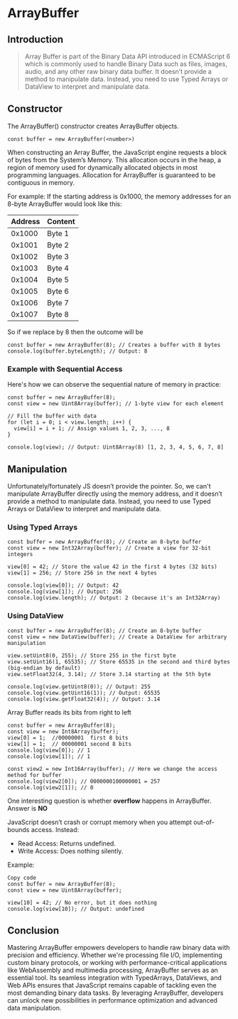 # ArrayBuffer

## Introduction

> Array Buffer is part of the Binary Data API introduced in ECMAScript 6 which is commonly used to handle Binary Data such as files, images, audio, and any other raw binary data buffer.
It doesn’t provide a method to manipulate data. Instead, you need to use Typed Arrays or DataView to interpret and manipulate data.

## Constructor

The  ArrayBuffer()  constructor creates ArrayBuffer objects.

```JS
const buffer = new ArrayBuffer(<number>)
```

When constructing an Array Buffer, the JavaScript engine requests a block of <number>  bytes from the System’s Memory. This allocation occurs in the heap, a region of memory used for dynamically allocated objects in most programming languages. Allocation for ArrayBuffer is guaranteed to be contiguous in memory.

For example:
If the starting address is 0x1000, the memory addresses for an 8-byte ArrayBuffer would look like this:

|Address    |    Content |
|-----------|------------|
|0x1000     |     Byte 1 |
|0x1001     |     Byte 2 |
|0x1002     |     Byte 3 |
|0x1003     |     Byte 4 |
|0x1004     |     Byte 5 |
|0x1005     |     Byte 6 |
|0x1006     |     Byte 7 |
|0x1007     |     Byte 8 |

So if we replace <number> by 8 then the outcome will be

```JS
const buffer = new ArrayBuffer(8); // Creates a buffer with 8 bytes
console.log(buffer.byteLength); // Output: 8
```

### Example with Sequential Access

Here's how we can observe the sequential nature of memory in practice:

```JS
const buffer = new ArrayBuffer(8);
const view = new Uint8Array(buffer); // 1-byte view for each element

// Fill the buffer with data
for (let i = 0; i < view.length; i++) {
  view[i] = i + 1; // Assign values 1, 2, 3, ..., 8
}

console.log(view); // Output: Uint8Array(8) [1, 2, 3, 4, 5, 6, 7, 8]
```

## Manipulation

Unfortunately/fortunately JS doesn’t provide the pointer. So, we can't manipulate ArrayBuffer directly using the memory address, and it doesn’t provide a method to manipulate data.
Instead, you need to use Typed Arrays or DataView to interpret and manipulate data.

### Using Typed Arrays

```JS
const buffer = new ArrayBuffer(8); // Create an 8-byte buffer
const view = new Int32Array(buffer); // Create a view for 32-bit integers

view[0] = 42; // Store the value 42 in the first 4 bytes (32 bits)
view[1] = 256; // Store 256 in the next 4 bytes

console.log(view[0]); // Output: 42
console.log(view[1]); // Output: 256
console.log(view.length); // Output: 2 (because it's an Int32Array)
```

### Using DataView

```JS
const buffer = new ArrayBuffer(8); // Create an 8-byte buffer
const view = new DataView(buffer); // Create a DataView for arbitrary manipulation

view.setUint8(0, 255); // Store 255 in the first byte
view.setUint16(1, 65535); // Store 65535 in the second and third bytes (big-endian by default)
view.setFloat32(4, 3.14); // Store 3.14 starting at the 5th byte

console.log(view.getUint8(0)); // Output: 255
console.log(view.getUint16(1)); // Output: 65535
console.log(view.getFloat32(4)); // Output: 3.14
```

Array Buffer reads its bits from right to left

```JS
const buffer = new ArrayBuffer(8);
const view = new Int8Array(buffer);
view[0] = 1;  //00000001  first 8 bits
view[1] = 1;  // 00000001 second 8 bits
console.log(view[0]); // 1
console.log(view[1]); // 1

const view2 = new Int16Array(buffer); // Here we change the access method for buffer
console.log(view2[0]); // 0000000100000001 = 257
console.log(view2[1]); // 0
```

One interesting question is whether **overflow** happens in ArrayBuffer.
Answer is **NO**

JavaScript doesn’t crash or corrupt memory when you attempt out-of-bounds access. Instead:

* Read Access: Returns undefined.
* Write Access: Does nothing silently.

Example:

```JS
Copy code
const buffer = new ArrayBuffer(8);
const view = new Uint8Array(buffer);

view[10] = 42; // No error, but it does nothing
console.log(view[10]); // Output: undefined
```

## Conclusion

Mastering ArrayBuffer empowers developers to handle raw binary data with precision and efficiency. Whether we're processing file I/O, implementing custom binary protocols, or working with performance-critical applications like WebAssembly and multimedia processing, ArrayBuffer serves as an essential tool. Its seamless integration with TypedArrays, DataViews, and Web APIs ensures that JavaScript remains capable of tackling even the most demanding binary data tasks. By leveraging ArrayBuffer, developers can unlock new possibilities in performance optimization and advanced data manipulation.